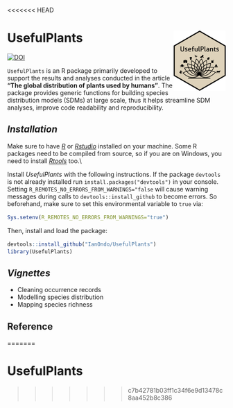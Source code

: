 <<<<<<< HEAD

<!-- README.md is generated from README.Rmd. Please edit that file -->

# UsefulPlants <img src="man/figures/logo.png" align="right" height="139"/>

<!-- badges: start -->

[![DOI](https://zenodo.org/badge/DOI/10.5281/zenodo.594920.svg)](https://doi.org/10.5281/zenodo.594920)

<!-- badges: end -->

`UsefulPlants` is an R package primarily developed to support the
results and analyses conducted in the article **“The global distribution
of plants used by humans”**. The package provides generic functions for
building species distribution models (SDMs) at large scale, thus it
helps streamline SDM analyses, improve code readability and
reproducibility.

## *Installation*

Make sure to have [*R*](https://cloud.r-project.org/ "R") or
[*Rstudio*](https://rstudio.com/products/rstudio/download/ "Rstudio")
installed on your machine. Some R packages need to be compiled from
source, so if you are on Windows, you need to install
[*Rtools*](http://cran.r-project.org/bin/windows/Rtools/) too.\\

Install *UsefulPlants* with the following instructions. If the package
`devtools` is not already installed run `install.packages("devtools")`
in your console. Setting `R_REMOTES_NO_ERRORS_FROM_WARNINGS="false` will
cause warning messages during calls to `devtools::install_github` to
become errors. So beforehand, make sure to set this environmental
variable to `true` via:

``` r
Sys.setenv(R_REMOTES_NO_ERRORS_FROM_WARNINGS="true")
```

Then, install and load the package:

``` r
devtools::install_github("IanOndo/UsefulPlants")
library(UsefulPlants)
```

## *Vignettes*

- Cleaning occurrence records
- Modelling species distribution
- Mapping species richness

## Reference
=======
# UsefulPlants
>>>>>>> c7b42781b03ff1c34f6e9d13478c8aa452b8c386
